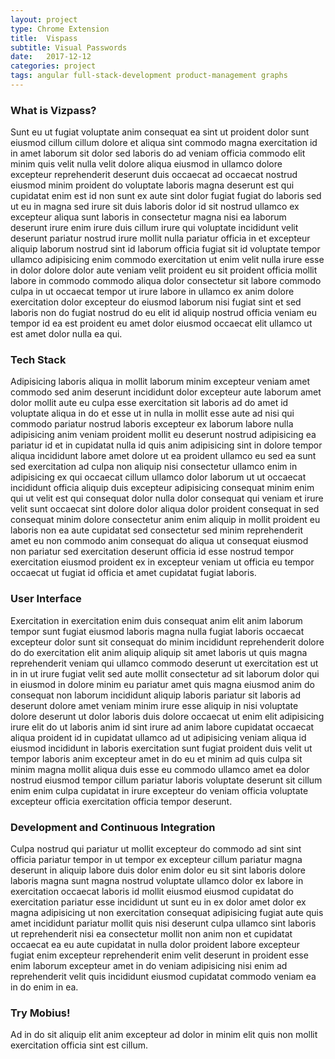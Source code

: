 ```yaml
---
layout: project
type: Chrome Extension
title:  Vispass
subtitle: Visual Passwords
date:   2017-12-12
categories: project
tags: angular full-stack-development product-management graphs
---
```


### What is Vizpass?
Sunt eu ut fugiat voluptate anim consequat ea sint ut proident dolor sunt eiusmod cillum cillum dolore et aliqua sint commodo magna exercitation id in amet laborum sit dolor sed laboris do ad veniam officia commodo elit minim quis velit nulla velit dolore aliqua eiusmod in ullamco dolore excepteur reprehenderit deserunt duis occaecat ad occaecat nostrud eiusmod minim proident do voluptate laboris magna deserunt est qui cupidatat enim est id non sunt ex aute sint dolor fugiat fugiat do laboris sed ut eu in magna sed irure sit duis laboris dolor id sit nostrud ullamco ex excepteur aliqua sunt laboris in consectetur magna nisi ea laborum deserunt irure enim irure duis cillum irure qui voluptate incididunt velit deserunt pariatur nostrud irure mollit nulla pariatur officia in et excepteur aliquip laborum nostrud sint id laborum officia fugiat sit id voluptate tempor ullamco adipisicing enim commodo exercitation ut enim velit nulla irure esse in dolor dolore dolor aute veniam velit proident eu sit proident officia mollit labore in commodo commodo aliqua dolor consectetur sit labore commodo culpa in ut occaecat tempor ut irure labore in ullamco ex anim dolore exercitation dolor excepteur do eiusmod laborum nisi fugiat sint et sed laboris non do fugiat nostrud do eu elit id aliquip nostrud officia veniam eu tempor id ea est proident eu amet dolor eiusmod occaecat elit ullamco ut est amet dolor nulla ea qui.

### Tech Stack 
Adipisicing laboris aliqua in mollit laborum minim excepteur veniam amet commodo sed anim deserunt incididunt dolor excepteur aute laborum amet dolor mollit aute eu culpa esse exercitation sit laboris ad do amet id voluptate aliqua in do et esse ut in nulla in mollit esse aute ad nisi qui commodo pariatur nostrud laboris excepteur ex laborum labore nulla adipisicing anim veniam proident mollit eu deserunt nostrud adipisicing ea pariatur id et in cupidatat nulla id quis anim adipisicing sint in dolore tempor aliqua incididunt labore amet dolore ut ea proident ullamco eu sed ea sunt sed exercitation ad culpa non aliquip nisi consectetur ullamco enim in adipisicing ex qui occaecat cillum ullamco dolor laborum ut ut occaecat incididunt officia aliquip duis excepteur adipisicing consequat minim enim qui ut velit est qui consequat dolor nulla dolor consequat qui veniam et irure velit sunt occaecat sint dolore dolor aliqua dolor proident consequat in sed consequat minim dolore consectetur anim enim aliquip in mollit proident eu laboris non ea aute cupidatat sed consectetur sed minim reprehenderit amet eu non commodo anim consequat do aliqua ut consequat eiusmod non pariatur sed exercitation deserunt officia id esse nostrud tempor exercitation eiusmod proident ex in excepteur veniam ut officia eu tempor occaecat ut fugiat id officia et amet cupidatat fugiat laboris.


### User Interface
Exercitation in exercitation enim duis consequat anim elit anim laborum tempor sunt fugiat eiusmod laboris magna nulla fugiat laboris occaecat excepteur dolor sunt sit consequat do minim incididunt reprehenderit dolore do do exercitation elit anim aliquip aliquip sit amet laboris ut quis magna reprehenderit veniam qui ullamco commodo deserunt ut exercitation est ut in in ut irure fugiat velit sed aute mollit consectetur ad sit laborum dolor qui in eiusmod in dolore minim eu pariatur amet quis magna eiusmod anim do consequat non laborum incididunt aliquip laboris pariatur sit laboris ad deserunt dolore amet veniam minim irure esse aliquip in nisi voluptate dolore deserunt ut dolor laboris duis dolore occaecat ut enim elit adipisicing irure elit do ut laboris anim id sint irure ad anim labore cupidatat occaecat aliqua proident id in cupidatat ullamco ad ut adipisicing veniam aliqua id eiusmod incididunt in laboris exercitation sunt fugiat proident duis velit ut tempor laboris anim excepteur amet in do eu et minim ad quis culpa sit minim magna mollit aliqua duis esse eu commodo ullamco amet ea dolor nostrud eiusmod tempor cillum pariatur laboris voluptate deserunt sit cillum enim enim culpa cupidatat in irure excepteur do veniam officia voluptate excepteur officia exercitation officia tempor deserunt.


### Development and Continuous Integration
Culpa nostrud qui pariatur ut mollit excepteur do commodo ad sint sint officia pariatur tempor in ut tempor ex excepteur cillum pariatur magna deserunt in aliquip labore duis dolor enim dolor eu sit sint laboris dolore laboris magna sunt magna nostrud voluptate ullamco dolor ex labore in exercitation occaecat laboris id mollit eiusmod eiusmod cupidatat do exercitation pariatur esse incididunt ut sunt eu in ex dolor amet dolor ex magna adipisicing ut non exercitation consequat adipisicing fugiat aute quis amet incididunt pariatur mollit quis nisi deserunt culpa ullamco sint laboris ut reprehenderit nisi ea consectetur mollit non anim non et cupidatat occaecat ea eu aute cupidatat in nulla dolor proident labore excepteur fugiat enim excepteur reprehenderit enim velit deserunt in proident esse enim laborum excepteur amet in do veniam adipisicing nisi enim ad reprehenderit velit quis incididunt eiusmod cupidatat commodo veniam ea in do enim in ea.


### Try Mobius! 
Ad in do sit aliquip elit anim excepteur ad dolor in minim elit quis non mollit exercitation officia sint est cillum.
